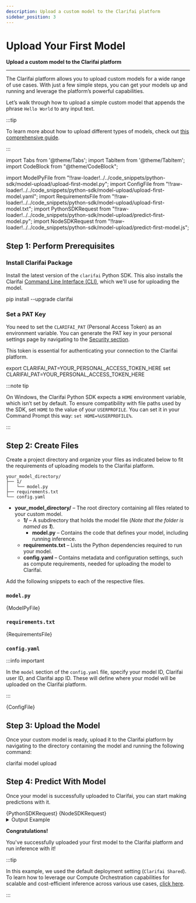 ```yaml
---
description: Upload a custom model to the Clarifai platform
sidebar_position: 3
---
```


# Upload Your First Model

**Upload a custom model to the Clarifai platform**
<hr />

The Clarifai platform allows you to upload custom models for a wide range of use cases. With just a few simple steps, you can get your models up and running and leverage the platform’s powerful capabilities.

Let’s walk through how to upload a simple custom model that appends the phrase `Hello World` to any input text.

<!--You can test the already uploaded model [here](https://clarifai.com/alfrick/docs-demos/models/my-first-model).-->

:::tip

To learn more about how to upload different types of models, check out [this comprehensive guide](https://docs.clarifai.com/compute/models/upload/). 

:::

import Tabs from '@theme/Tabs';
import TabItem from '@theme/TabItem';
import CodeBlock from "@theme/CodeBlock";

import ModelPyFile from "!!raw-loader!../../code_snippets/python-sdk/model-upload/upload-first-model.py";
import ConfigFile from "!!raw-loader!../../code_snippets/python-sdk/model-upload/upload-first-model.yaml";
import RequirementsFile from "!!raw-loader!../../code_snippets/python-sdk/model-upload/upload-first-model.txt";
import PythonSDKRequest from "!!raw-loader!../../code_snippets/python-sdk/model-upload/predict-first-model.py";
import NodeSDKRequest from "!!raw-loader!../../code_snippets/python-sdk/model-upload/predict-first-model.js";

## Step 1: Perform Prerequisites

### Install Clarifai Package

Install the latest version of the `clarifai` Python SDK. This also installs the Clarifai [Command Line Interface (CLI)](https://docs.clarifai.com/additional-resources/api-overview/cli), which we'll use for uploading the model.

<Tabs>
<TabItem value="bash" label="Bash">
    <CodeBlock className="language-bash"> pip install --upgrade clarifai </CodeBlock>
</TabItem>
</Tabs>

### Set a PAT Key

You need to set the `CLARIFAI_PAT` (Personal Access Token) as an environment variable. You can generate the PAT key in your personal settings page by navigating to the [Security section](https://clarifai.com/settings/security).

This token is essential for authenticating your connection to the Clarifai platform.

<Tabs>
<TabItem value="bash" label="Unix-Like Systems">
    <CodeBlock className="language-bash"> export CLARIFAI_PAT=YOUR_PERSONAL_ACCESS_TOKEN_HERE </CodeBlock>
</TabItem>
<TabItem value="bash2" label="Windows">
    <CodeBlock className="language-bash"> set CLARIFAI_PAT=YOUR_PERSONAL_ACCESS_TOKEN_HERE </CodeBlock>
</TabItem>
</Tabs>

:::note tip

On Windows, the Clarifai Python SDK expects a `HOME` environment variable, which isn’t set by default. To ensure compatibility with file paths used by the SDK, set `HOME` to the value of your `USERPROFILE`. You can set it in your Command Prompt this way: `set HOME=%USERPROFILE%`.

:::

<!--
### Get a Hugging Face Access Token

To download models from the Hugging Face platform, you'll need to authenticate your connection. You can create a Hugging Face account, then generate an access token to authorize your downloads. 

You can follow the guide [here](https://huggingface.co/docs/hub/en/security-tokens) to get it.
-->

## Step 2: Create Files

Create a project directory and organize your files as indicated below to fit the requirements of uploading models to the Clarifai platform. 

```text
your_model_directory/
├── 1/
│   └── model.py
├── requirements.txt
└── config.yaml
```

- **your_model_directory/** – The root directory containing all files related to your custom model.
  - **1/** – A subdirectory that holds the model file (_Note that the folder is named as **1**_).
    - **model.py** – Contains the code that defines your model, including running inference.
  - **requirements.txt** – Lists the Python dependencies required to run your model.
  - **config.yaml** – Contains metadata and configuration settings, such as compute requirements, needed for uploading the model to Clarifai.



Add the following snippets to each of the respective files. 

### `model.py`

<Tabs>
<TabItem value="python" label="Python">
    <CodeBlock className="language-python">{ModelPyFile}</CodeBlock>
</TabItem>
</Tabs>

### `requirements.txt`

<Tabs>
<TabItem value="text" label="Text">
    <CodeBlock className="language-text">{RequirementsFile}</CodeBlock>
</TabItem>
</Tabs>

### `config.yaml`

:::info important

In the `model` section of the `config.yaml` file, specify your model ID, Clarifai user ID, and Clarifai app ID. These will define where your model will be uploaded on the Clarifai platform. 

:::

<Tabs>
<TabItem value="yaml" label="YAML">
    <CodeBlock className="language-yaml">{ConfigFile}</CodeBlock>
</TabItem>
</Tabs>

## Step 3: Upload the Model

Once your custom model is ready, upload it to the Clarifai platform by navigating to the directory containing the model and running the following command:

<Tabs>
<TabItem value="bash" label="CLI">
    <CodeBlock className="language-bash"> clarifai model upload </CodeBlock>
</TabItem>
</Tabs>

## Step 4: Predict With Model

Once your model is successfully uploaded to Clarifai, you can start making predictions with it.

<Tabs>
<TabItem value="python" label="Python">
    <CodeBlock className="language-python">{PythonSDKRequest}</CodeBlock>
</TabItem>
<TabItem value="node.js" label="Node.js SDK">
    <CodeBlock className="language-javascript">{NodeSDKRequest}</CodeBlock>
</TabItem>
</Tabs>

<details>
  <summary>Output Example</summary>
    <CodeBlock className="language-text">Yes, I uploaded it! Hello World</CodeBlock>
</details>


**Congratulations!**

You've successfully uploaded your first model to the Clarifai platform and run inference with it!


:::tip

In this example, we used the default deployment setting (`Clarifai Shared`). To learn how to leverage our Compute Orchestration capabilities for scalable and cost-efficient inference across various use cases, [click here](https://docs.clarifai.com/compute/models/inference/api/).

:::

